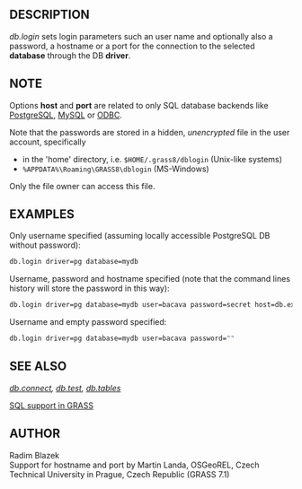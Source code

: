 ## DESCRIPTION

*db.login* sets login parameters such an user name and optionally also a
password, a hostname or a port for the connection to the selected
**database** through the DB **driver**.

## NOTE

Options **host** and **port** are related to only SQL database backends
like [PostgreSQL](grass-pg.md), [MySQL](grass-mysql.md) or
[ODBC](grass-odbc.md).

Note that the passwords are stored in a hidden, *unencrypted* file in
the user account, specifically

- in the 'home' directory, i.e. `$HOME/.grass8/dblogin` (Unix-like
  systems)
- `%APPDATA%\Roaming\GRASS8\dblogin` (MS-Windows)

Only the file owner can access this file.

## EXAMPLES

Only username specified (assuming locally accessible PostgreSQL DB
without password):

```sh
db.login driver=pg database=mydb
```

Username, password and hostname specified (note that the command lines
history will store the password in this way):

```sh
db.login driver=pg database=mydb user=bacava password=secret host=db.example.com
```

Username and empty password specified:

```sh
db.login driver=pg database=mydb user=bacava password=""
```

## SEE ALSO

*[db.connect](db.connect.md), [db.test](db.test.md),
[db.tables](db.tables.md)*

[SQL support in GRASS](sql.md)

## AUTHOR

Radim Blazek  
Support for hostname and port by Martin Landa, OSGeoREL, Czech Technical
University in Prague, Czech Republic (GRASS 7.1)

